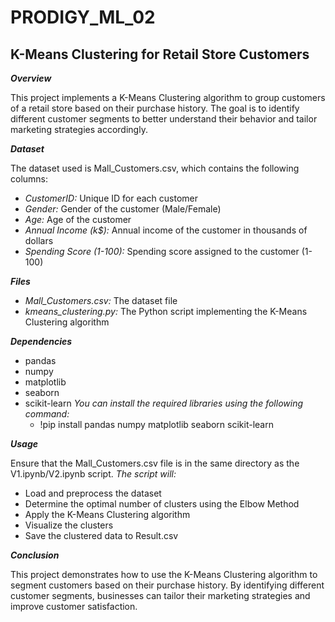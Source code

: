 # PRODIGY_ML_02
## K-Means Clustering for Retail Store Customers
***Overview***

This project implements a K-Means Clustering algorithm to group customers of a retail store based on their purchase history. The goal is to identify different customer segments to better understand their behavior and tailor marketing strategies accordingly.

***Dataset***

The dataset used is Mall_Customers.csv, which contains the following columns:
  - *CustomerID:* Unique ID for each customer
  - *Gender:* Gender of the customer (Male/Female)
  - *Age:* Age of the customer
  - *Annual Income (k$):* Annual income of the customer in thousands of dollars
  - *Spending Score (1-100):* Spending score assigned to the customer (1-100)

***Files***
  - *Mall_Customers.csv:* The dataset file
  - *kmeans_clustering.py:* The Python script implementing the K-Means Clustering algorithm

***Dependencies***
  - pandas
  - numpy
  - matplotlib
  - seaborn
  - scikit-learn
  *You can install the required libraries using the following command:*
    - !pip install pandas numpy matplotlib seaborn scikit-learn

***Usage***

Ensure that the Mall_Customers.csv file is in the same directory as the V1.ipynb/V2.ipynb script.
*The script will:*
  - Load and preprocess the dataset
  - Determine the optimal number of clusters using the Elbow Method
  - Apply the K-Means Clustering algorithm
  - Visualize the clusters
  - Save the clustered data to Result.csv

***Conclusion***

This project demonstrates how to use the K-Means Clustering algorithm to segment customers based on their purchase history. By identifying different customer segments, businesses can tailor their marketing strategies and improve customer satisfaction.
